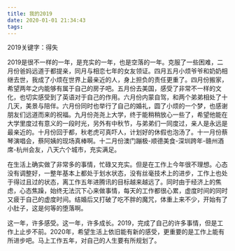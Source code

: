 ```yaml
---
title: 我的2019
date: 2020-01-01 21:34:43
tags:
---
```


2019关键字：得失

<!-- more -->

2019是很不一样的一年，是充实的一年，也是空落的一年。克服了一些困难，二月份爸妈远道于都提亲，同月与相恋七年的女友领证。四月五月小烦爷爷和奶奶相继去世，我成了小烦在世界上最亲近的人，身上担负的责任更重了。四月份搬家，希望两年之内能够有属于自己的房子吧。五月份去美国，感受了非常不一样的文化，也切实感受到了英语对于自己的作用。六月份内蒙自驾，和两个弟弟相处了十几天，美景与陪伴。六月份同时也举行了自己的婚礼，圆了小烦的一个梦，也感谢朋友们远道而来的祝福。九月份尧尧上大学，终于能稍稍放心一些了，希望他能在大学里度过有意义的一段时光，另外有中秋节，与弟弟们一同度过，亲人是永远是最亲近的。十月份回于都，秋老虎可真吓人，计划好的休假也泡汤了。十一月份蔡琴演唱会，蔡阿姨的现场真棒啊。十二月份澳门蹦极-顺德美食-深圳跨年-赣州酒席-杭州会友，八天六个城市，充实满足。

在生活上确实做了非常多的事情，忙碌又充实。但是在工作上今年很不理想。心态没有调整好，一整年基本上都处于划水状态，没有丝毫技术上的进步，工作上也处于得过且过的状态，离工作五年进腾讯的目标越来越远了。同时由于经济上的焦虑，心态焦躁，始终无法沉下心来做事情，每天的工作都很心累，虚度时间的同时又疲于自己的虚度时间。结婚后又打破了吃不胖的魔咒，体重上来不少，开始有了小肚子，这是何等的堕落啊。

这一年，许多感受。这一年，许多成长。2019，完成了自己的许多事情，但是工作上止步不前。2020年，希望生活上依旧能有新的感受，更重要的是工作上能有所进步吧。马上工作五年，对自己的人生要有所规划了。

